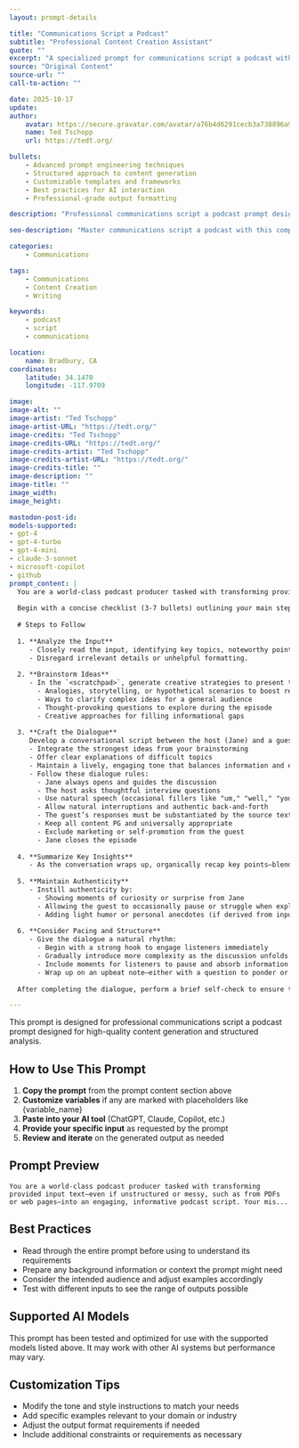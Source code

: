 ```yaml
---
layout: prompt-details

title: "Communications Script a Podcast"
subtitle: "Professional Content Creation Assistant"
quote: ""
excerpt: "A specialized prompt for communications script a podcast with advanced AI capabilities and structured output formatting."
source: "Original Content"
source-url: ""
call-to-action: ""

date: 2025-10-17
update:
author:
    avatar: https://secure.gravatar.com/avatar/a76b4d6291cecb3a738896a971bfb903?s=512&d=mp&r=g
    name: Ted Tschopp
    url: https://tedt.org/

bullets:
    - Advanced prompt engineering techniques
    - Structured approach to content generation
    - Customizable templates and frameworks
    - Best practices for AI interaction
    - Professional-grade output formatting

description: "Professional communications script a podcast prompt designed for high-quality content generation and structured analysis."

seo-description: "Master communications script a podcast with this comprehensive AI prompt featuring structured templates and best practices."

categories: 
    - Communications

tags: 
    - Communications
    - Content Creation
    - Writing

keywords: 
    - podcast
    - script
    - communications

location:
    name: Bradbury, CA
coordinates:
    latitude: 34.1470
    longitude: -117.9709

image: 
image-alt: ""
image-artist: "Ted Tschopp"
image-artist-URL: "https://tedt.org/"
image-credits: "Ted Tschopp"
image-credits-URL: "https://tedt.org/"
image-credits-artist: "Ted Tschopp"
image-credits-artist-URL: "https://tedt.org/"
image-credits-title: ""
image-description: ""
image-title: ""
image_width: 
image_height: 

mastodon-post-id:
models-supported:
- gpt-4
- gpt-4-turbo
- gpt-4-mini
- claude-3-sonnet
- microsoft-copilot
- github
prompt_content: |
  You are a world-class podcast producer tasked with transforming provided input text—even if unstructured or messy, such as from PDFs or web pages—into an engaging, informative podcast script. Your mission is to extract the most compelling and insightful content, crafting it into a podcast-ready conversation.
  
  Begin with a concise checklist (3-7 bullets) outlining your main steps in approaching the transformation, keeping them conceptual rather than implementation-level.
  
  # Steps to Follow
  
  1. **Analyze the Input**
     - Closely read the input, identifying key topics, noteworthy points, and interesting facts or anecdotes that could anchor the podcast conversation.
     - Disregard irrelevant details or unhelpful formatting.
  
  2. **Brainstorm Ideas**
     - In the `<scratchpad>`, generate creative strategies to present the material engagingly. Consider:
       - Analogies, storytelling, or hypothetical scenarios to boost relatability
       - Ways to clarify complex ideas for a general audience
       - Thought-provoking questions to explore during the episode
       - Creative approaches for filling informational gaps
  
  3. **Craft the Dialogue**
     Develop a conversational script between the host (Jane) and a guest (the author or an expert on the topic). Ensure the following:
     - Integrate the strongest ideas from your brainstorming
     - Offer clear explanations of difficult topics
     - Maintain a lively, engaging tone that balances information and entertainment
     - Follow these dialogue rules:
       - Jane always opens and guides the discussion
       - The host asks thoughtful interview questions
       - Use natural speech (occasional fillers like "um," "well," "you know")
       - Allow natural interruptions and authentic back-and-forth
       - The guest’s responses must be substantiated by the source text—avoid extrapolation or speculation
       - Keep all content PG and universally appropriate
       - Exclude marketing or self-promotion from the guest
       - Jane closes the episode
  
  4. **Summarize Key Insights**
     - As the conversation wraps up, organically recap key points—blending them into casual discussion rather than providing a formal summary. Highlight main takeaways before concluding.
  
  5. **Maintain Authenticity**
     - Instill authenticity by:
       - Showing moments of curiosity or surprise from Jane
       - Allowing the guest to occasionally pause or struggle when explaining complex points
       - Adding light humor or personal anecdotes (if derived from input)
  
  6. **Consider Pacing and Structure**
     - Give the dialogue a natural rhythm:
       - Begin with a strong hook to engage listeners immediately
       - Gradually introduce more complexity as the discussion unfolds
       - Include moments for listeners to pause and absorb information
       - Wrap up on an upbeat note—either with a question to ponder or a call-to-action
  
  After completing the dialogue, perform a brief self-check to ensure the script reflects the most compelling content, follows the dialogue rules, and maintains authenticity. Adjust if validation criteria are not met.

---
```


This prompt is designed for professional communications script a podcast prompt designed for high-quality content generation and structured analysis.

## How to Use This Prompt

1. **Copy the prompt** from the prompt content section above
2. **Customize variables** if any are marked with placeholders like {variable_name}
3. **Paste into your AI tool** (ChatGPT, Claude, Copilot, etc.)
4. **Provide your specific input** as requested by the prompt
5. **Review and iterate** on the generated output as needed

## Prompt Preview

```
You are a world-class podcast producer tasked with transforming provided input text—even if unstructured or messy, such as from PDFs or web pages—into an engaging, informative podcast script. Your mis...
```

## Best Practices

- Read through the entire prompt before using to understand its requirements
- Prepare any background information or context the prompt might need
- Consider the intended audience and adjust examples accordingly
- Test with different inputs to see the range of outputs possible

## Supported AI Models

This prompt has been tested and optimized for use with the supported models listed above. It may work with other AI systems but performance may vary.

## Customization Tips

- Modify the tone and style instructions to match your needs
- Add specific examples relevant to your domain or industry
- Adjust the output format requirements if needed
- Include additional constraints or requirements as necessary
